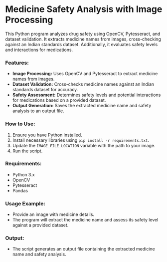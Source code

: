 # Medicine Safety Analysis with Image Processing

This Python program analyzes drug safety using OpenCV, Pytesseract, and dataset validation. It extracts medicine names from images, cross-checking against an Indian standards dataset. Additionally, it evaluates safety levels and interactions for medications.

### Features:
- **Image Processing:** Uses OpenCV and Pytesseract to extract medicine names from images.
- **Dataset Validation:** Cross-checks medicine names against an Indian standards dataset for accuracy.
- **Safety Assessment:** Determines safety levels and potential interactions for medications based on a provided dataset.
- **Output Generation:** Saves the extracted medicine name and safety analysis to an output file.

### How to Use:
1. Ensure you have Python installed.
2. Install necessary libraries using `pip install -r requirements.txt`.
3. Update the `IMAGE_FILE_LOCATION` variable with the path to your image.
4. Run the script.

### Requirements:
- Python 3.x
- OpenCV
- Pytesseract
- Pandas

### Usage Example:
- Provide an image with medicine details.
- The program will extract the medicine name and assess its safety level against a provided dataset.

### Output:
- The script generates an output file containing the extracted medicine name and safety analysis.


